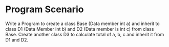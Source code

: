 # Program Scenario

Write a Program to create a class Base (Data member int a) and inherit to class D1 (Data Member int b) and D2 (Data member is int c) from class Base.
Create another class D3 to calculate total of a, b, c and inherit it from D1 and D2.